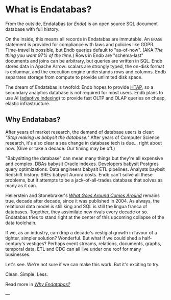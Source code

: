 # What is Endatabas?

From the outside, Endatabas (or _Endb_) is an open source
SQL document database with full history.

On the inside, this means all records in Endatabas are immutable.
An `ERASE` statement is provided for compliance with laws and policies like GDPR.
Time-travel is possible, but Endb queries default to "as-of-now".
(AKA _The thing you want 97% of the time._)
Rows in Endb are "schema-last" documents and joins can be arbitrary, but queries are written in SQL.
Endb stores data in Apache Arrow: scalars are strongly typed, the on-disk format is columnar, and the execution engine understands rows and columns.
Endb separates storage from compute to provide unlimited disk space.

The dream of Endatabas is twofold:
Endb hopes to provide
[HTAP](https://en.wikipedia.org/wiki/Hybrid_transactional/analytical_processing),
so a secondary analytics database is not required for most users.
Endb plans to use AI
([adaptive indexing](https://www.endatabas.com/bibliography.html#YouTube-Raberg-Px-7TlceM5A))
to provide fast OLTP and OLAP queries on cheap, elastic infrastructure.

## Why Endatabas?

After years of market research, the demand of database users is clear:
_"Stop making us babysit the database."_
After years of Computer Science research, it's also clear a sea change in database tech is due...
right about now.
(Give or take a decade. Our timing may be off.)

"Babysitting the database" can mean many things but they're all expensive and complex.
DBAs babysit Oracle indexes.
Developers babysit Postgres query optimizations.
Data engineers babysit ETL pipelines.
Analysts baybsit Redshift history.
SREs babysit Aurora costs.
Endb can't solve all these problems, but it attempts to be a jack-of-all-trades database that solves as many as it can.

Hellerstein and Stonebraker's [_What Goes Around Comes Around_](https://www.semanticscholar.org/paper/What-Goes-Around-Comes-Around-By-Michael-Hellerstein/2c701eae4bdc89f18eab1277b9c9a909841b2663)
remains true, decade after decade, since it was published in 2004.
As always, the relational data model is still king and SQL is still the lingua franca of databases.
Together, they assimilate new rivals every decade or so.
Endatabas tries to stand right at the center of this upcoming collapse of the data toolchain.

If we, as an industry, can drop a decade's vestigial growth in favour of a tighter, simpler solution?
Wonderful.
But what if we could shed a half-century's vestiges?
Perhaps event streams, relations, documents, graphs, temporal data, ETL and CDC can all live under one roof for many businesses.

Let's see.
We're not sure if we can make this work.
But it's exciting to try.

Clean. Simple. Less.

Read more in [_Why Endatabas?_](why.md)

—

